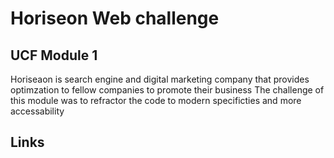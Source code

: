 # Horiseon Web challenge
## UCF Module 1
Horiseaon is search engine and digital marketing company that provides optimzation to fellow companies to promote their business
The challenge of this module was to refractor the code to modern specificties and more accessability

## Links


